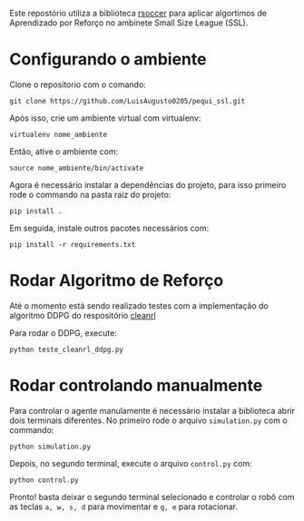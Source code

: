 Este repostório utiliza a biblioteca [rsoccer](https://github.com/robocin/rSoccer) para aplicar algortimos de Aprendizado por Reforço no ambinete Small Size League (SSL).

# Configurando o ambiente

Clone o reposítorio com o comando:

    git clone https://github.com/LuisAugusto0205/pequi_ssl.git

Após isso, crie um ambiente virtual com virtualenv:

    virtualenv nome_ambiente

Então, ative o ambiente com:
    
    source nome_ambiente/bin/activate


Agora é necessário instalar a dependências do projeto, para isso primeiro rode o commando na pasta raiz do projeto:

    pip install .

Em seguida, instale outros pacotes necessários com:

    pip install -r requirements.txt

# Rodar Algoritmo de Reforço

Até o momento está sendo realizado testes com a implementação do algoritmo DDPG do respositório [cleanrl](https://github.com/vwxyzjn/cleanrl)

Para rodar o DDPG, execute:

    python teste_cleanrl_ddpg.py

# Rodar controlando manualmente

Para controlar o agente manulamente é necessário instalar a biblioteca abrir dois terminais diferentes. No primeiro rode o arquivo `simulation.py` com o commando:

    python simulation.py

Depois, no segundo terminal, execute o arquivo `control.py` com:

    python control.py

Pronto! basta deixar o segundo terminal selecionado e controlar o robô com as teclas `a, w, s, d` para movimentar e `q, e` para rotacionar.